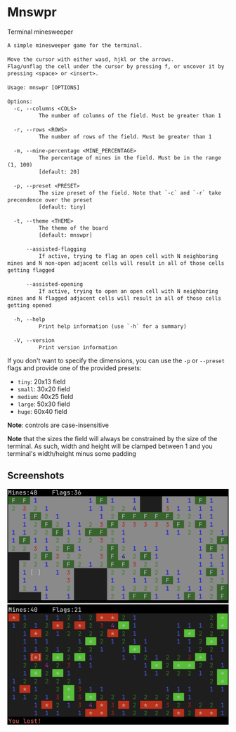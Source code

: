 # Mnswpr

Terminal minesweeper

```
A simple minesweeper game for the terminal.

Move the cursor with either wasd, hjkl or the arrows.
Flag/unflag the cell under the cursor by pressing f, or uncover it by pressing <space> or <insert>.

Usage: mnswpr [OPTIONS]

Options:
  -c, --columns <COLS>
          The number of columns of the field. Must be greater than 1

  -r, --rows <ROWS>
          The number of rows of the field. Must be greater than 1

  -m, --mine-percentage <MINE_PERCENTAGE>
          The percentage of mines in the field. Must be in the range (1, 100)
          [default: 20]

  -p, --preset <PRESET>
          The size preset of the field. Note that `-c` and `-r` take precendence over the preset
          [default: tiny]

  -t, --theme <THEME>
          The theme of the board
          [default: mnswpr]

      --assisted-flagging
          If active, trying to flag an open cell with N neighboring mines and N non-open adjacent cells will result in all of those cells getting flagged

      --assisted-opening
          If active, trying to open an open cell with N neighboring mines and N flagged adjacent cells will result in all of those cells getting opened

  -h, --help
          Print help information (use `-h` for a summary)

  -V, --version
          Print version information
```

If you don't want to specify the dimensions, you can use the `-p` or `--preset` flags and provide one of the provided presets:
- `tiny`: 20x13 field
- `small`: 30x20 field
- `medium`: 40x25 field
- `large`: 50x30 field
- `huge`: 60x40 field

**Note**: controls are case-insensitive

**Note** that the sizes the field will always be constrained by the size of the terminal. As such, width and height will be clamped between 1 and you terminal's width/height minus some padding

## Screenshots

![example game screen](imgs/og_theme.png)
![example end game screen](imgs/mnswpr_theme.png)
